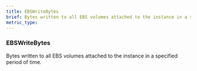 ```yaml
---
title: EBSWriteBytes
brief: Bytes written to all EBS volumes attached to the instance in a specified period of time.
metric_type:
---
```

### EBSWriteBytes

Bytes written to all EBS volumes attached to the instance in a specified period of time.
